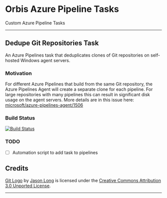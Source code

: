 # Orbis Azure Pipeline Tasks

Custom Azure Pipeline Tasks

---
## Dedupe Git Repositories Task

An Azure Pipelines task that deduplicates clones of Git repositories on self-hosted Windows agent servers.

### Motivation

For different Azure Pipelines that build from the same Git repository, the Azure Pipelines Agent will create a separate clone for each pipeline. For large repositories with many pipelines this can result in significant disk usage on the agent servers. More details are in this issue here: [microsoft/azure-pipelines-agent/1506](https://github.com/microsoft/azure-pipelines-agent/issues/1506)


### Build Status

[![Build Status](https://dev.azure.com/orbisinvestments/Open%20Source/_apis/build/status/Azure%20Pipeline%20Custom%20Tasks/Centralize%20Git%20Repositories%20Task?branchName=master)](https://dev.azure.com/orbisinvestments/Open%20Source/_build/latest?definitionId=1&branchName=master)


### TODO

- [ ] Automation script to add task to pipelines


## Credits

[Git Logo](./DedupeGitReposV0/icon.png) by [Jason Long](https://twitter.com/jasonlong) is licensed under the [Creative Commons Attribution 3.0 Unported License](https://creativecommons.org/licenses/by/3.0/).

---




